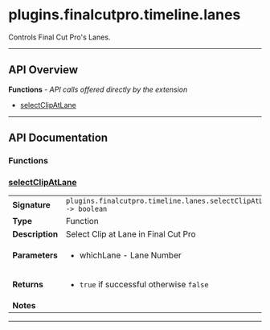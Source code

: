 # plugins.finalcutpro.timeline.lanes

Controls Final Cut Pro's Lanes.

---

## API Overview
**Functions** - _API calls offered directly by the extension_
 * [selectClipAtLane](#selectclipatlane)


---

## API Documentation

### Functions


### [selectClipAtLane](#selectclipatlane)

|                                             |                                                                                     |
| --------------------------------------------|-------------------------------------------------------------------------------------|
| **Signature**                               | `plugins.finalcutpro.timeline.lanes.selectClipAtLane(whichLane) -> boolean`                                                                    |
| **Type**                                    | Function                                                                     |
| **Description**                             | Select Clip at Lane in Final Cut Pro                                                                     |
| **Parameters**                              | <ul><li>whichLane - Lane Number</li></ul> |
| **Returns**                                 | <ul><li>`true` if successful otherwise `false`</li></ul>          |
| **Notes**                                   | <ul></ul>                |

---
